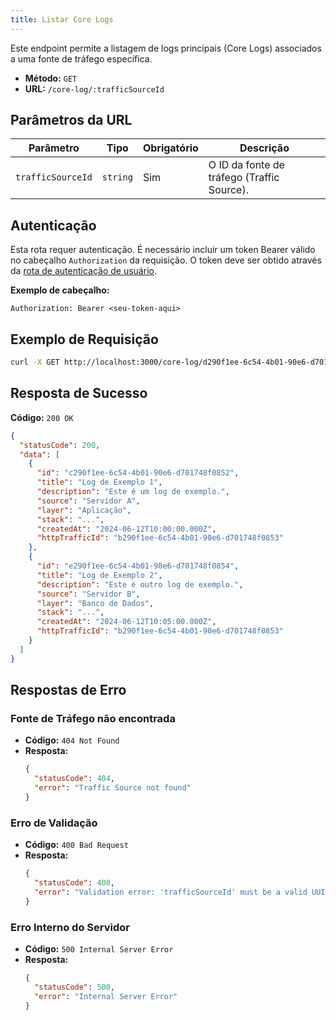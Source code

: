 ```yaml
---
title: Listar Core Logs
---
```


Este endpoint permite a listagem de logs principais (Core Logs) associados a uma fonte de tráfego específica.

- **Método:** `GET`
- **URL:** `/core-log/:trafficSourceId`

## Parâmetros da URL

| Parâmetro         | Tipo     | Obrigatório | Descrição                                  |
| ----------------- | -------- | ----------- | ------------------------------------------ |
| `trafficSourceId` | `string` | Sim         | O ID da fonte de tráfego (Traffic Source). |

## Autenticação

Esta rota requer autenticação. É necessário incluir um token Bearer válido no cabeçalho `Authorization` da requisição. O token deve ser obtido através da [rota de autenticação de usuário](/ptbr/user/authuser/).

**Exemplo de cabeçalho:**

```
Authorization: Bearer <seu-token-aqui>
```

## Exemplo de Requisição

```bash
curl -X GET http://localhost:3000/core-log/d290f1ee-6c54-4b01-90e6-d701748f0851
```

## Resposta de Sucesso

**Código:** `200 OK`

```json
{
  "statusCode": 200,
  "data": [
    {
      "id": "c290f1ee-6c54-4b01-90e6-d701748f0852",
      "title": "Log de Exemplo 1",
      "description": "Este é um log de exemplo.",
      "source": "Servidor A",
      "layer": "Aplicação",
      "stack": "...",
      "createdAt": "2024-06-12T10:00:00.000Z",
      "httpTrafficId": "b290f1ee-6c54-4b01-90e6-d701748f0853"
    },
    {
      "id": "e290f1ee-6c54-4b01-90e6-d701748f0854",
      "title": "Log de Exemplo 2",
      "description": "Este é outro log de exemplo.",
      "source": "Servidor B",
      "layer": "Banco de Dados",
      "stack": "...",
      "createdAt": "2024-06-12T10:05:00.000Z",
      "httpTrafficId": "b290f1ee-6c54-4b01-90e6-d701748f0853"
    }
  ]
}
```

## Respostas de Erro

### Fonte de Tráfego não encontrada

- **Código:** `404 Not Found`
- **Resposta:**
  ```json
  {
    "statusCode": 404,
    "error": "Traffic Source not found"
  }
  ```

### Erro de Validação

- **Código:** `400 Bad Request`
- **Resposta:**
  ```json
  {
    "statusCode": 400,
    "error": "Validation error: 'trafficSourceId' must be a valid UUID."
  }
  ```

### Erro Interno do Servidor

- **Código:** `500 Internal Server Error`
- **Resposta:**
  ```json
  {
    "statusCode": 500,
    "error": "Internal Server Error"
  }
  ```
